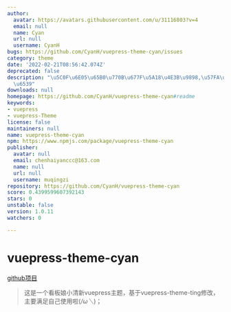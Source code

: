 ```yaml
---
author:
  avatar: https://avatars.githubusercontent.com/u/31116803?v=4
  email: null
  name: Cyan
  url: null
  username: CyanH
bugs: https://github.com/CyanH/vuepress-theme-cyan/issues
category: theme
date: '2022-02-21T08:56:42.074Z'
deprecated: false
description: "\u5C0F\u6E05\u65B0\u770B\u677F\u5A18\u4E3B\u9898,\u57FA\u4E8Evuepress-theme-ting\u4FEE\
  \u6539"
downloads: null
homepage: https://github.com/CyanH/vuepress-theme-cyan#readme
keywords:
- vuepress
- vuepress-Theme
license: false
maintainers: null
name: vuepress-theme-cyan
npm: https://www.npmjs.com/package/vuepress-theme-cyan
publisher:
  avatar: null
  email: chenhaiyanccc@163.com
  name: null
  url: null
  username: muqingzi
repository: https://github.com/CyanH/vuepress-theme-cyan
score: 0.4399599607392143
stars: 0
unstable: false
version: 1.0.11
watchers: 0

---
```


# vuepress-theme-cyan
[github项目](https://github.com/CyanH/vuepress-theme-cyan)
> 这是一个看板娘小清新vuepress主题，基于vuepress-theme-ting修改，主要满足自己使用啦(*/ω＼*)；
